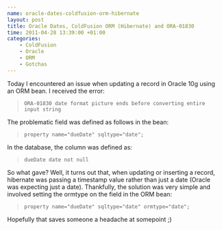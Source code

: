 ```yaml
--- 
name: oracle-dates-coldfusion-orm-hibernate
layout: post
title: Oracle Dates, ColdFusion ORM (Hibernate) and ORA-01830
time: 2011-04-28 13:39:00 +01:00
categories:
    - ColdFusion
    - Oracle
    - ORM
    - Gotchas
---
```


Today I encountered an issue when updating a record in Oracle 10g using an ORM bean. I received the error:

>`ORA-01830 date format picture ends before converting entire input string`

The problematic field was defined as follows in the bean:

>`property name="dueDate" sqltype="date";`

In the database, the column was defined as:

>`dueDate date not null`

So what gave? Well, it turns out that, when updating or inserting a record, hibernate was passing a timestamp value rather than just a date (Oracle was expecting just a date). Thankfully, the solution was very simple and involved setting the ormtype on the field in the ORM bean:

>`property name="dueDate" sqltype="date" ormtype="date";`

Hopefully that saves someone a headache at somepoint ;)
